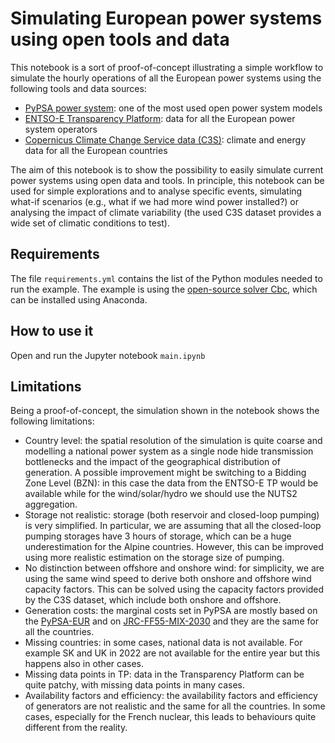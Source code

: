 # Simulating European power systems using open tools and data
This notebook is a sort of proof-of-concept illustrating a simple workflow to simulate the hourly operations of all the European power systems using the following tools and data sources:
  - [PyPSA power system](https://pypsa.org/): one of the most used open power system models
  - [ENTSO-E Transparency Platform](https://transparency.entsoe.eu/): data for all the European power system operators
  - [Copernicus Climate Change Service data (C3S)](https://cds.climate.copernicus.eu/): climate and energy data for all the European countries

The aim of this notebook is to show the possibility to easily simulate current power systems using open data and tools. In principle, this notebook can be used for simple explorations and to analyse specific events, simulating what-if scenarios (e.g., what if we had more wind power installed?) or analysing the impact of climate variability (the used C3S dataset provides a wide set of climatic conditions to test).

## Requirements
The file `requirements.yml` contains the list of the Python modules needed to run the example. The example is using the [open-source solver Cbc](https://github.com/coin-or/Cbc), which can be installed using Anaconda.

## How to use it
Open and run the Jupyter notebook `main.ipynb`

## Limitations
Being a proof-of-concept, the simulation shown in the notebook shows the following limitations: 
  - Country level: the spatial resolution of the simulation is quite coarse and modelling a national power system as a single node hide transmission bottlenecks and the impact of the geographical distribution of generation. A possible improvement might be switching to a Bidding Zone Level (BZN): in this case the data from the ENTSO-E TP would be available while for the wind/solar/hydro we should use the NUTS2 aggregation.
- Storage not realistic: storage (both reservoir and closed-loop pumping) is very simplified. In particular, we are assuming that all the closed-loop pumping storages have 3 hours of storage, which can be a huge underestimation for the Alpine countries. However, this can be improved using more realistic estimation on the storage size of pumping. 
- No distinction between offshore and onshore wind: for simplicity, we are using the same wind speed to derive both onshore and offshore wind capacity factors. This can be solved using the capacity factors provided by the C3S dataset, which include both onshore and offshore. 
- Generation costs: the marginal costs set in PyPSA are mostly based on the [PyPSA-EUR](https://pypsa-eur.readthedocs.io/en/latest/) and on [JRC-FF55-MIX-2030](https://data.jrc.ec.europa.eu/dataset/d4d59b89-89f7-4275-801a-45ea8957e973) and they are the same for all the countries. 
- Missing countries: in some cases, national data is not available. For example SK and UK in 2022 are not available for the entire year but this happens also in other cases. 
- Missing data points in TP: data in the Transparency Platform can be quite patchy, with missing data points in many cases.
- Availability factors and efficiency: the availability factors and efficiency of generators are not realistic and the same for all the countries. In some cases, especially for the French nuclear, this leads to behaviours quite different from the reality. 